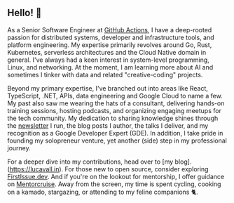 ## Hello! 👋

As a Senior Software Engineer at [GitHub Actions](https://github.com/features/actions), I have a deep-rooted passion for distributed systems, developer and infrastructure tools, and platform engineering. My expertise primarily revolves around Go, Rust, Kubernetes, serverless architectures and the Cloud Native domain in general. I've always had a keen interest in system-level programming, Linux, and networking. At the moment, I am learning more about AI and sometimes I tinker with data and related "creative-coding" projects.

Beyond my primary expertise, I've branched out into areas like React, TypeScript, .NET, APIs, data engineering and Google Cloud to name a few. My past also saw me wearing the hats of a consultant, delivering hands-on training sessions, hosting podcasts, and organizing engaging meetups for the tech community. My dedication to sharing knowledge shines through the [newsletter](https://lucavallin.substack.com) I run, the blog posts I author, the talks I deliver, and my recognition as a Google Developer Expert (GDE). In addition, I take pride in founding my solopreneur venture, yet another (side) step in my professional journey.

For a deeper dive into my contributions, head over to [my blog].(https://lucavall.in). For those new to open source, consider exploring [FirstIssue.dev](https://firstissue.dev). And if you're on the lookout for mentorship, I offer guidance on [Mentorcruise](https://mentorcruise.com/mentor/lucacavallin/). Away from the screen, my time is spent cycling, cooking on a kamado, stargazing, or attending to my feline companions 🐈.

